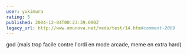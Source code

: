 ```yaml
---
user: yukimura
rating: 5
published: 2004-12-04T00:23:39.000Z
legacy_url: http://www.emunova.net/veda/test/14.htm#comment-2069
---
```

god (mais trop facile contre l'ordi en mode arcade, meme en extra hard)